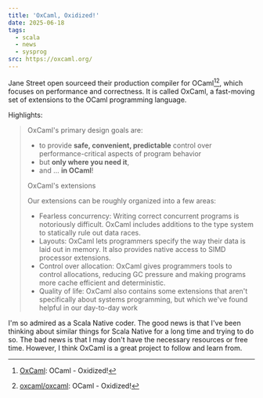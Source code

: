 ```yaml
---
title: 'OxCaml, Oxidized!'
date: 2025-06-18
tags:
  - scala
  - news
  - sysprog
src: https://oxcaml.org/
---
```


Jane Street open sourceed their production compiler for OCaml[^oxcaml][^gh:oxcaml], which focuses on performance and correctness. It is called OxCaml, a fast-moving set of extensions to the OCaml programming language.

Highlights:

> OxCaml's primary design goals are:
>
> - to provide **safe, convenient, predictable** control over performance-critical aspects of program behavior
> - but **only where you need it**,
> - and ... **in OCaml**!
>
> OxCaml's extensions
>
> Our extensions can be roughly organized into a few areas:
>
> - Fearless concurrency: Writing correct concurrent programs is notoriously difficult. OxCaml includes additions to the type system to statically rule out data races.
> - Layouts: OxCaml lets programmers specify the way their data is laid out in memory. It also provides native access to SIMD processor extensions.
> - Control over allocation: OxCaml gives programmers tools to control allocations, reducing GC pressure and making programs more cache efficient and deterministic.
> - Quality of life: OxCaml also contains some extensions that aren't specifically about systems programming, but which we've found helpful in our day-to-day work

I'm so admired as a Scala Native coder. The good news is that I've been thinking about similar things for Scala Native for a long time and trying to do so. The bad news is that I may don't have the necessary resources or free time. However, I think OxCaml is a great project to follow and learn from.

[^oxcaml]: [OxCaml](https://oxcaml.org/): OCaml - Oxidized!
[^gh:oxcaml]: [oxcaml/oxcaml](https://github.com/oxcaml/oxcaml): OCaml - Oxidized!
